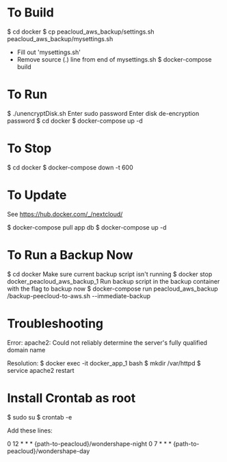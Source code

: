 To Build
==================================
$ cd docker
$ cp peacloud_aws_backup/settings.sh peacloud_aws_backup/mysettings.sh
* Fill out 'mysettings.sh'
* Remove source (.) line from end of mysettings.sh
$ docker-compose build


To Run
=================================

$ ./unencryptDisk.sh
Enter sudo password
Enter disk de-encryption password
$ cd docker
$ docker-compose up -d


To Stop
=================================
$ cd docker
$ docker-compose down -t 600


To Update
=================================
See https://hub.docker.com/_/nextcloud/

$ docker-compose pull app db
$ docker-compose up -d


To Run a Backup Now
=================================
$ cd docker
  Make sure current backup script isn't running
$ docker stop docker_peacloud_aws_backup_1 
  Run backup script in the backup container with the flag to backup now
$ docker-compose run peacloud_aws_backup /backup-peecloud-to-aws.sh --immediate-backup


Troubleshooting
=================================

Error:
	apache2: Could not reliably determine the server's fully qualified domain name

Resolution:
	$ docker exec -it docker_app_1 bash
	$ mkdir /var/httpd
	$ service apache2 restart


Install Crontab as root
================================

$ sudo su
$ crontab -e 

Add these lines:

0 12 * * * {path-to-peacloud}/wondershape-night
0 7  * * * {path-to-peacloud}/wondershape-day  
